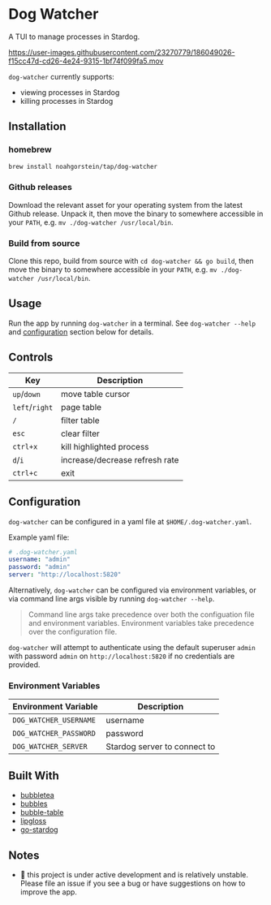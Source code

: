 # Dog Watcher

A TUI to manage processes in Stardog.

https://user-images.githubusercontent.com/23270779/186049026-f15cc47d-cd26-4e24-9315-1bf74f099fa5.mov

`dog-watcher` currently supports:
- viewing processes in Stardog 
- killing processes in Stardog

## Installation

### homebrew

```bash
brew install noahgorstein/tap/dog-watcher
```

### Github releases

Download the relevant asset for your operating system from the latest Github release. Unpack it, then move the binary to somewhere accessible in your `PATH`, e.g. `mv ./dog-watcher /usr/local/bin`.

### Build from source

Clone this repo, build from source with `cd dog-watcher && go build`, then move the binary to somewhere accessible in your `PATH`, e.g. `mv ./dog-watcher /usr/local/bin`.

## Usage

Run the app by running `dog-watcher` in a terminal. See `dog-watcher --help` and [configuration](#configuration) section below for details.

## Controls

| Key | Description |
| ---- | ---------- |
| `up`/`down` | move table cursor |
| `left`/`right` | page table |
| `/` | filter table |
| `esc` | clear filter |
| `ctrl+x` | kill highlighted process |
| `d`/`i` | increase/decrease refresh rate |
| `ctrl+c` | exit |


## Configuration

`dog-watcher` can be configured in a yaml file at `$HOME/.dog-watcher.yaml`.

Example yaml file:

```yaml
# .dog-watcher.yaml
username: "admin"
password: "admin"
server: "http://localhost:5820"
```

Alternatively, `dog-watcher` can be configured via environment variables, or via command line args visible by running `dog-watcher --help`.

> Command line args take precedence over both the configuation file and environment variables. Environment variables take precedence over the configuration file.

`dog-watcher` will attempt to authenticate using the default superuser `admin` with password `admin` on `http://localhost:5820` if no credentials are provided.

### Environment Variables

| Environment Variable  |  Description |
|---|---|
| `DOG_WATCHER_USERNAME`  | username |
| `DOG_WATCHER_PASSWORD`  | password |
| `DOG_WATCHER_SERVER`  | Stardog server to connect to |


## Built With

- [bubbletea](https://github.com/charmbracelet/bubbletea)
- [bubbles](https://github.com/charmbracelet/bubbles)
- [bubble-table](https://github.com/Evertras/bubble-table)
- [lipgloss](https://github.com/charmbracelet/lipgloss)
- [go-stardog](https://github.com/noahgorstein/go-stardog)

## Notes

- 🚧 this project is under active development and is relatively unstable. Please file an issue if you see a bug or have suggestions on how to improve the app.

